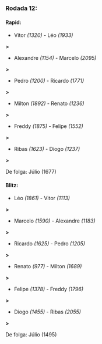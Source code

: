 ### Rodada 12:

#### Rapid:

* Vitor *(1320)*     -     Léo *(1933)*

 **>** 
* Alexandre *(1154)*     -     Marcelo *(2095)*

 **>** 
* Pedro *(1200)*     -     Ricardo *(1771)*

 **>** 
* Milton *(1892)*     -     Renato *(1236)*

 **>** 
* Freddy *(1875)*     -     Felipe *(1552)*

 **>** 
* Ribas *(1623)*     -     Diogo *(1237)*

 **>** 

De folga: Júlio (1677)

#### Blitz:

* Léo *(1861)*     -     Vitor *(1113)*

 **>** 
* Marcelo *(1590)*     -     Alexandre *(1183)*

 **>** 
* Ricardo *(1625)*     -     Pedro *(1205)*

 **>** 
* Renato *(977)*     -     Milton *(1689)*

 **>** 
* Felipe *(1378)*     -     Freddy *(1796)*

 **>** 
* Diogo *(1455)*     -     Ribas *(2055)*

 **>** 

De folga: Júlio (1495)

